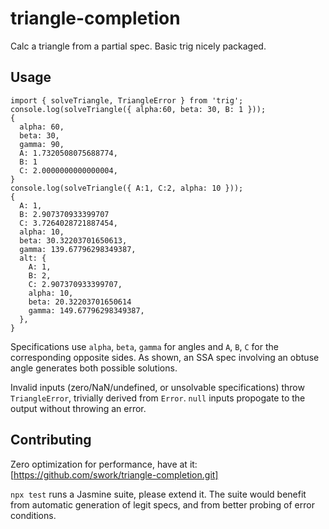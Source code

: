 # triangle-completion
Calc a triangle from a partial spec. Basic trig nicely packaged.

## Usage
```
import { solveTriangle, TriangleError } from 'trig';
console.log(solveTriangle({ alpha:60, beta: 30, B: 1 }));
{
  alpha: 60,
  beta: 30,
  gamma: 90,
  A: 1.7320508075688774,
  B: 1
  C: 2.0000000000000004,
}
console.log(solveTriangle({ A:1, C:2, alpha: 10 }));
{
  A: 1,
  B: 2.907370933399707
  C: 3.7264028721887454,
  alpha: 10,
  beta: 30.32203701650613,
  gamma: 139.67796298349387,
  alt: {
    A: 1,
    B: 2,
    C: 2.907370933399707,
    alpha: 10,
    beta: 20.32203701650614
    gamma: 149.67796298349387,
  },
}
```

Specifications use `alpha`, `beta`, `gamma` for angles and `A`, `B`, `C` for the
corresponding opposite sides. As shown, an SSA spec involving an obtuse angle
generates both possible solutions.

Invalid inputs (zero/NaN/undefined, or unsolvable specifications) throw
`TriangleError`, trivially derived from `Error`. `null` inputs propogate to the output without throwing an
error.

## Contributing
Zero optimization for performance, have at it:
[https://github.com/swork/triangle-completion.git]

`npx test` runs a Jasmine suite, please extend it. The suite would benefit from
automatic generation of legit specs, and from better probing of error
conditions.
